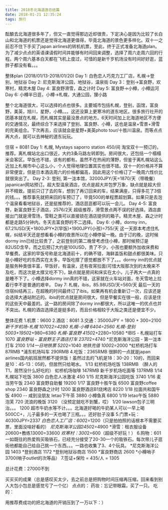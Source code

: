 ```yaml
---
title: 2018冬北海道游总结篇
date: 2018-01-21 12:35:24
tags: 旅行
---
```


酝酿去北海道很多年了，但又一直觉得那边近却很贵，下定决心是因为比较了长白山和北海道的机票还是觉得北海道更值得，毕竟北海道的景色更多样化。双十一之前忍不住下手买了japan airlines的转机机票，至此，终于正式准备北海道plan。为了减少点点的英语课请假时间并能够有时间回来调整，选择了周六走周六回的行程。两个周六基本白天都在飞机上度过，可惜的是新千岁机场没有时间好好逛，蓝胖子都没有看。。。

整体plan (2018/01/13-2018/01/20)
Day 1: 白色恋人巧克力工厂店，札幌->登别，地狱谷
Day 2: 尼克斯海洋公园，地狱谷，温泉街
Day 3：登别->富良野，欢寒村，精灵木屋
Day 4: 富良野滑雪，森之计时
Day 5: 富良野->小樽，小樽运河
Day 6: 小樽半日逛，小樽->札幌，大通公园，狸小路

<!--more-->

整个北海道很大，可以选择的点也很多。主要城市包括札幌，登别，函馆，富良野，美英，旭川，星野，小樽。。。这还没算上更寒冷的道东地区。很多旅行社开的团基本就在札幌，而札幌其实是最没景点的地方。6天时间加上北海道地区不方便的交通情况，最终综合下来选择了登别、富良野、小樽，这也是温泉+雪景+滑雪的完美组合。下次再去，应该就会是星野+美英photo tour/十胜川温泉。而等点点再大点，就可以去神秘的道东玩玩。

住宿 = 8081
Day 1: 札幌, Mystays saporro station 450/间
淘宝双十一预订的，推荐。离札幌站北出口很近，大约3条马路左转即到。房间很大，还包括一个榻榻米会客区。早饭也不错，该有的都有。虽然不在热闹的薄野，但鉴于离札幌站这么近加上札幌市中心这么小，个人觉得地理位置其实也很不错。双十一的价格并不算非常便宜，但是日本酒店周六的价格都偏高，因此用这个价格订了一晚周六性价比就很突出了。
Day 2-3: 登别, 第一泷本馆，32000JPY/天=1870/天（带晚餐）
japanican网站预订。超大型温泉酒店，优点是超大并包罗万象，缺点就是超大但并不精致。提前只订了去的车，想到了再订回来的车，结果满座，只得多花了3倍的钱。。。推荐事先就把来回的车预订了，毕竟500的单程票超划算。如果只是去泡个温泉看看地狱谷，还是挺推荐的，酒店逛逛都可以玩一会儿。
Day 4-5: 富良野，新富良野王子酒店，2576/2天
超级推荐，滑雪景点两不误的好选择。酒店直接出门就是滑雪场，雪鞋之类可以直接锁在酒店提供的箱子。精灵木屋、森之计时都是走路5分钟内。冬天去富良野的不二选择。
Day 6: 小樽，dormy inn，67.21USD/天+1800JPY*2(早饭)+1900JPY(小孩)=755/天
这一天原本考虑住札幌，纠结半天还是想看看小樽的夜景所以在小樽停留一晚。由于订的晚，这时候dormy inn已经比较贵了，之前登别的第二晚曾考虑住小樽，那时候预订是82USD含早，而之后预订大约是100USD，贵了不少。小孩也要额外加收床费和早餐费。这家的早饭号称是北海道前十，的确不错，海鲜盖饭和甜点都很美味。只是小樽好吃的东西实在太多，早饭吃撑了感觉都放不下了。。。dormy inn的优点就是服务种类很丰富，早饭好，有温泉，还有夜宵拉面(可惜大阪那次到的太晚来不及吃，而这次是太撑又吃不下)，缺点就是房间和床实在太小，儿子再大一点真的是睡不下了。小樽选择dormy inn真的不错，这家就在火车站对面，冬天雪地上拉着行李不是普通的艰辛。
Day 7: 札幌，ibis，85.98USD/天=560/天
最后一天的住宿纠结再三，在超晚的时间最终订了ibis。如果再有机会重新订一次，应该还是会选择大通站附近的。ibis的优点就是房间很大，但是早餐实在很一般，应该是住的这些天中最差的。这一路的房间除了dormy inn都很大，所以这唯一的优点也并不突出。札幌的酒店选择还是挺多的，而且价格相较于大阪之类还是便宜不少。

整体花费
1.机票：9600
2.酒店：8081
3.交通：35000JPY = 1800 + 300=2100
*新千岁机场-札幌 1070*2*2=4280
*札幌-小樽 640*4=2560
*札幌-登别 500*3+1950*2+980=6380
*札幌-富良野  4150*2+2280=10580
*IBIS - 札幌站打车 1070
*富良野站 - 富良野王子酒店打车 2370*2=4740
*尼克斯海洋公园 - 第一泷本打车 2100
*1/14一日地铁票 520*2=1040
*地铁充值 1000*2=2000
*虹桥机场打车 87RMB
*浦东机场叫车 290RMB
4.吃饭：2365RMB
很醉的一点就是japan airlines国内航班居然都不提供饭！虽然过去的飞机是18：30-20：10的，而回来是10：45-13：05的，但居然只给喝水。
1/13 虹桥机场吃饭 138RMB （醉人的T1，居然没什么好吃的）
     虹桥机场咖啡 147RMB
     新千岁机场吃面等 137RMB 
1/14 札幌站下吃饭 3800
     白色恋人冰激凌 450
1/15 尼克斯海洋公园吃饭 3740
1/16 麦当劳午饭 2340
     富良野自助餐 19200
1/17 富良野十胜午饭 6500
     富良野coffee shop 2340
     富良野森之计时 1200
     富良野酒店B1烧烤店 8220
1/18 拉面共和国午饭 4900 -- 咸到没朋友
     letao下午茶 3880
     小樽鱼真 6800
1/19 letao午饭 5880 
     泡芙 720
     流浪的晚饭 3120 （没预定就吃不到蟹，哎）
1/20 lawson包子三明治。。。 1200
超市牛奶水等不计。。。北海道好喝的牛奶某人可以一早上喝500CC+，儿子最多的一天也喝了三瓶。。。还好肚子没事
5.门票+玩：40300JPY=2337
*白色恋人工厂店：600*2=1200（只是拍拍照的话根本不需要买票，里面没啥好看的）
*尼克斯海洋公园2450*2=4900
*滑雪：租衣服设备20600+教练13000=33600
*欢寒村：300*2=600（超级不好玩！）
6.购物：601
一如既往的热爱购买吸铁石，已经充分接受了20-30一个的吸铁石。每次带儿子逛街他都能自己给自己挑一个东西。。。一路也收集了3、4个玩具。
*尼克斯海洋公园 1403
*登别酒店 1172
*登别地狱谷商店 1500
*富良野商店  2600
*小樽哨子 3700(哨子outlet的次等品）
7.签证+保险 = 435/人 = 1305

总计花费：27000不到

买买买的成果（总是感叹买太少，去之前总是把购物时间压缩再压缩，回来看到别人大包小包总是感觉亏了一个亿）
点点的：
药妆：忘记带眼霜，买了一只。
吃的：

用推荐费成功的把北海道的开销压到了一万以下：）
